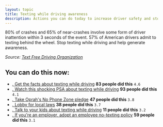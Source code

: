 ```yaml
---
layout: topic
title: Texting while driving awareness
description: Actions you can do today to increase driver safety and stop texting while driving.
---
```


80% of crashes and 65% of near-crashes involve some form of driver inattention within 3 seconds of the event. 57% of American drivers admit to texting behind the wheel. Stop texting while driving and help generate
awareness.

_Source: [Text Free Driving Organization](http://www.textfreedriving.org/)_

## You can do this now:

* [_._ Get the facts about texting while driving](http://distraction.gov) __83 people did this__ `4.6`
* [_._ Watch this shocking PSA about texting while driving](http://www.youtube.com/watch?v=DGE8LzRaySk) __93 people did this__ `4.1`
* [_._ Take Oprah's No Phone Zone pledge](http://www.oprah.com/questionaire/ipledge.html?id=4) __47 people did this__ `3.8`
* [_._ Lobby for local laws](http://www.textfreedriving.org/) __38 people did this__ `3.7`
* [_._ Talk to your kids about texting while driving](talk-to-your-kids.html) __11 people did this__ `3.2`
* [_._ If you're an employer, adopt an employee no-texting policy](employer-pledge.html) __59 people did this__ `3.1`

